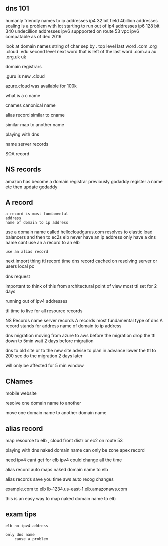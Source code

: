 dns 101
------------------------------
humanly friendly names to ip addresses 
ip4 32 bit field 4billion addresses scaling is a problem
    with iot 
    starting to run out of ip4 addresses 
ip6 128 bit 340 undecillion addresses
    ipv6 suppported on route 53
    vpc ipv6 compatable
        as of dec 2016

look at domain names
string of char sep by . 
top level last word 
    .com 
    .org
    .cloud
    .edu
    second level next word that is left of the last word 
    .com.au au
    .org.uk uk

domain registrars
        
.guru
is new 
.cloud 

azure.cloud was available for 100k

what is a c name 

cnames
canonical name 

alias record 
similar to cname 

similar 
    map to another name 

playing with dns 

name server records

SOA record

NS records
-----

amazon has become a domain registrar 
    previously godaddy register a name etc
    then update godaddy
    

A record
-----
    a record is most fundamental  
    address 
    name of domain to ip address

use a domain name called hellocloudgurus.com
    resolves to elastic load balancers and then to ec2s
    elb never have an ip address 
    only have a dns name 
    cant use an a record to an elb

    use an alias record 

next import thing 
    ttl record 
    time dns record cached on resolving server or users local pc

dns request 

important to think of this from architectural point of view 
    most ttl set for 2 days  

running out of ipv4 addresses


ttl time to live for all resource records 

NS Records
    name server records 
A records most fundamental type of dns
    A record stands for address 
    name of domain to ip address

dns migration 
moving from azure to aws 
before the migration drop the ttl down to 5min 
wait 2 days before migration 

dns to old site or to the new site 
advise to plan in advance lower the ttl to 200 sec
do the migration 2 days later 

will only be affected for 5 min window 

CNames
-----
mobile website 

resolve one domain name to another 

move one domain name to another domain name 

alias record 
-----
map resource to elb , cloud front distr or ec2 
on route 53 

playing with dns 
    naked domain name can only be 
    zone apex record 

need ipv4 
    cant get for elb 
    ipv4 could change all the time  

alias record auto maps naked domain name to elb

alias records 
    save you time 
    aws auto recog changes 

example.com 
    to elb 
    lb-1234.us-east-1.elb.amazonaws.com

this is an easy way to map naked domain name to elb 

exam tips 
-----
    elb no ipv4 address 
    
    only dns name 
        cause a problem 
        
    
    


